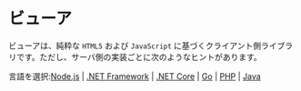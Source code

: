 # ビューア

ビューアは、純粋な `HTML5` および `JavaScript` に基づくクライアント側ライブラリです。ただし、サーバ側の実装ごとに次のようなヒントがあります。 

言語を選択:[Node.js](viewer/2legged/nodejs) | [.NET Framework](viewer/2legged/net) | [.NET Core](viewer/2legged/netcore) | [Go](viewer/2legged/go) | [PHP](viewer/2legged/php) | [Java](viewer/2legged/java)
